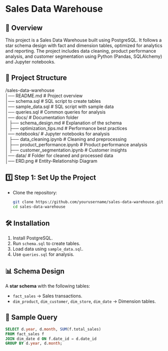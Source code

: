 # Sales Data Warehouse  

## 📌 Overview  
This project is a Sales Data Warehouse built using PostgreSQL. It follows a star schema design with fact and dimension tables, optimized for analytics and reporting. The project includes data cleaning, product performance analysis, and customer segmentation using Python (Pandas, SQLAlchemy) and Jupyter notebooks.

## 📂 Project Structure  
/sales-data-warehouse  
│── README.md            # Project overview  
│── schema.sql           # SQL script to create tables  
│── sample_data.sql      # SQL script with sample data  
│── queries.sql          # Common queries for analysis  
│── docs/                # Documentation folder  
│   ├── schema_design.md # Explanation of the schema  
│   ├── optimization_tips.md # Performance best practices  
│── notebooks/           # Jupyter notebooks for analysis  
│   ├── data_cleaning.ipynb  # Cleaning and preprocessing  
│   ├── product_performance.ipynb # Product performance analysis  
│   ├── customer_segmentation.ipynb # Customer insights  
│── data/                # Folder for cleaned and processed data  
│── ERD.png              # Entity-Relationship Diagram  
  


## **1️⃣ Step 1: Set Up the Project**
- Clone the repository:
  ```sh
  git clone https://github.com/yourusername/sales-data-warehouse.git  
  cd sales-data-warehouse
  
## 🛠️ Installation  
1. Install PostgreSQL.  
2. Run `schema.sql` to create tables.  
3. Load data using `sample_data.sql`.  
4. Use `queries.sql` for analysis.  

## 📊 Schema Design  
A **star schema** with the following tables:  
- `fact_sales` → Sales transactions.  
- `dim_product`, `dim_customer`, `dim_store`, `dim_date` → Dimension tables.  

## 📜 Sample Query  
```sql
SELECT d.year, d.month, SUM(f.total_sales)  
FROM fact_sales f  
JOIN dim_date d ON f.date_id = d.date_id  
GROUP BY d.year, d.month;  
